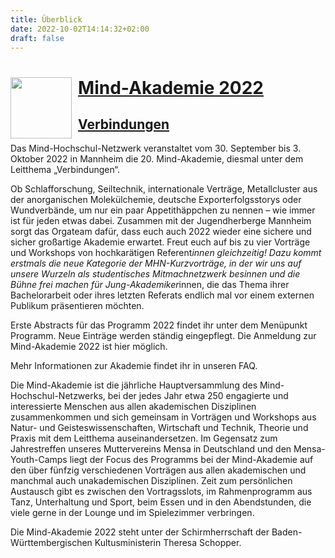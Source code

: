 ```yaml
---
title: Überblick
date: 2022-10-02T14:14:32+02:00
draft: false
---
```


<a href="/" class="header">
    <img src="/logo.png" alt="" style="height: 7em; max-height: 100%; float: left; margin-right: 2%;">
    <h1>Mind-Akademie 2022</h1>
    <h2>Verbindungen</h2>
</a>

Das Mind-Hochschul-Netzwerk veranstaltet vom 30. September bis 3. Oktober 2022 in Mannheim die 20. Mind-Akademie, diesmal unter dem Leitthema „Verbindungen“.

Ob Schlafforschung, Seiltechnik, internationale Verträge, Metallcluster aus der anorganischen Molekülchemie, deutsche Exporterfolgsstorys oder Wundverbände, um nur ein paar Appetithäppchen zu nennen – wie immer ist für jeden etwas dabei. Zusammen mit der Jugendherberge Mannheim sorgt das Orgateam dafür, dass euch auch 2022 wieder eine sichere und sicher großartige Akademie erwartet. Freut euch auf bis zu vier Vorträge und Workshops von hochkarätigen Referent*innen gleichzeitig! Dazu kommt erstmals die neue Kategorie der MHN-Kurzvorträge, in der wir uns auf unsere Wurzeln als studentisches Mitmachnetzwerk besinnen und die Bühne frei machen für Jung-Akademiker*innen, die das Thema ihrer Bachelorarbeit oder ihres letzten Referats endlich mal vor einem externen Publikum präsentieren möchten.

Erste Abstracts für das Programm 2022 findet ihr unter dem Menüpunkt Programm. Neue Einträge werden ständig eingepflegt. Die Anmeldung zur Mind-Akademie 2022 ist hier möglich.

Mehr Informationen zur Akademie findet ihr in unseren FAQ.

Die Mind-Akademie ist die jährliche Hauptversammlung des Mind-Hochschul-Netzwerks, bei der jedes Jahr etwa 250 engagierte und interessierte Menschen aus allen akademischen Disziplinen zusammenkommen und sich gemeinsam in Vorträgen und Workshops aus Natur- und Geisteswissenschaften, Wirtschaft und Technik, Theorie und Praxis mit dem Leitthema auseinandersetzen. Im Gegensatz zum Jahrestreffen unseres Muttervereins Mensa in Deutschland und den Mensa-Youth-Camps liegt der Focus des Programms bei der Mind-Akademie auf den über fünfzig verschiedenen Vorträgen aus allen akademischen und manchmal auch unakademischen Disziplinen. Zeit zum persönlichen Austausch gibt es zwischen den Vortragsslots, im Rahmenprogramm aus Tanz, Unterhaltung und Sport, beim Essen und in den Abendstunden, die viele gerne in der Lounge und im Spielezimmer verbringen.

Die Mind-Akademie 2022 steht unter der Schirmherrschaft der Baden-Württembergischen Kultusministerin Theresa Schopper.
